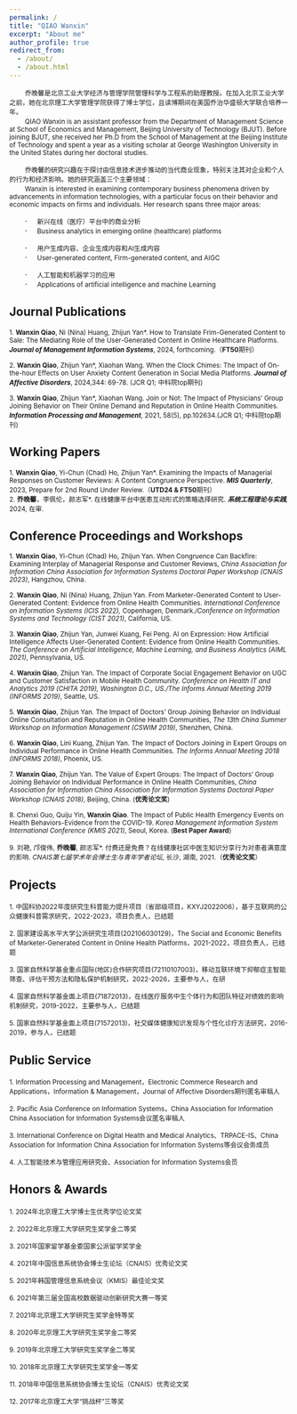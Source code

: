 ```yaml
---
permalink: /
title: "QIAO Wanxin"
excerpt: "About me"
author_profile: true
redirect_from: 
  - /about/
  - /about.html
---
```

&emsp;&emsp;<small>乔晚馨是北京工业大学经济与管理学院管理科学与工程系的助理教授。在加入北京工业大学之前，她在北京理工大学管理学院获得了博士学位，且读博期间在美国乔治华盛顿大学联合培养一年。</small><br>
&emsp;&emsp;<small>QIAO Wanxin is an assistant professor from the Department of Management Science at School of Economics and Management, Beijing University of Technology (BJUT). Before joining BJUT, she received her Ph.D from the School of Management at the Beijing Institute of Technology and spent a year as a visiting scholar at George Washington University in the United States during her doctoral studies.</small>

&emsp;&emsp;<small>乔晚馨的研究兴趣在于探讨由信息技术进步推动的当代商业现象，特别关注其对企业和个人的行为和经济影响。她的研究涵盖三个主要领域：</small><br>
&emsp;&emsp;<small>Wanxin is interested in examining contemporary business phenomena driven by advancements in information technologies, with a particular focus on their behavior and economic impacts on firms and individuals. Her research spans three major areas:</small>
 
&emsp;&emsp;· &emsp;<small>新兴在线（医疗）平台中的商业分析</small><br>
&emsp;&emsp;· &emsp;<small>Business analytics in emerging online (healthcare) platforms</small>

&emsp;&emsp;· &emsp;<small>用户生成内容、企业生成内容和AI生成内容</small><br>
&emsp;&emsp;· &emsp;<small>User-generated content, Firm-generated content, and AIGC</small>
 
&emsp;&emsp;· &emsp;<small>人工智能和机器学习的应用</small><br>
&emsp;&emsp;· &emsp;<small>Applications of artificial intelligence and machine Learning</small>

Journal Publications
------
<small>1. **Wanxin Qiao**, Ni (Nina) Huang, Zhijun Yan*. How to Translate Frim-Generated Content to Sale: The Mediating Role of the User-Generated Content in Online Healthcare Platforms. _**Journal of Management Information Systems**_, 2024, forthcoming.（**FT50**期刊）</small>

<small>2. **Wanxin Qiao**, Zhijun Yan*, Xiaohan Wang. When the Clock Chimes: The Impact of On-the-hour Effects on User Anxiety Content Generation in Social Media Platforms. _**Journal of Affective Disorders**_, 2024,344: 69-78. (JCR Q1; 中科院top期刊)</small>

<small>3. **Wanxin Qiao**, Zhijun Yan*, Xiaohan Wang. Join or Not: The Impact of Physicians’ Group Joining Behavior on Their Online Demand and Reputation in Online Health Communities. _**Information Processing and Management**_, 2021, 58(5), pp.102634.(JCR Q1; 中科院top期刊)</small>

Working Papers
------
<small>1. **Wanxin Qiao**, Yi-Chun (Chad) Ho, Zhijun Yan*. Examining the Impacts of Managerial Responses on Customer Reviews: A Content Congruence Perspective. **_MIS Quarterly_**, 2023, Prepare for 2nd Round Under Review.（**UTD24 & FT50**期刊）</small><br>
<small>2. **乔晚馨**，李佩伦，颜志军*. 在线健康平台中医患互动形式的策略选择研究. _**系统工程理论与实践**_, 2024, 在审.</small>

Conference Proceedings and Workshops
------
<small>1. **Wanxin Qiao**, Yi-Chun (Chad) Ho, Zhijun Yan. When Congruence Can Backfire: Examining Interplay of Managerial Response and Customer Reviews, _China Association for Information China Association for Information Systems Doctoral Paper Workshop (CNAIS 2023)_, Hangzhou, China.</small>

<small>2. **Wanxin Qiao**, Ni (Nina) Huang, Zhijun Yan. From Marketer-Generated Content to User-Generated Content: Evidence from Online Health Communities. _International Conference on Information Systems (ICIS 2022),_ Copenhagen, Denmark._/Conference on Information Systems and Technology (CIST 2021)_, California, US.</small>

<small>3. **Wanxin Qiao**, Zhijun Yan, Junwei Kuang, Fei Peng. AI on Expression: How Artificial Intelligence Affects User-Generated Content: Evidence from Online Health Communities. _The Conference on Artificial Intelligence, Machine Learning, and Business Analytics (AIML 2021)_, Pennsylvania, US.</small>

<small>4. **Wanxin Qiao**, Zhijun Yan. The Impact of Corporate Social Engagement Behavior on UGC and Customer Satisfaction in Mobile Health Community. _Conference on Health IT and Analytics 2019 (CHITA 2019), Washington D.C., US./The Informs Annual Meeting 2019 (INFORMS 2019)_, Seattle, US.</small>

<small>5. **Wanxin Qiao**, Zhijun Yan. The Impact of Doctors’ Group Joining Behavior on Individual Online Consultation and Reputation in Online Health Communities, _The 13th China Summer Workshop on Information Management (CSWIM 2019)_, Shenzhen, China.</small>

<small>6. **Wanxin Qiao**, Lini Kuang, Zhijun Yan. The Impact of Doctors Joining in Expert Groups on Individual Performance in Online Health Communities. _The Informs Annual Meeting 2018 (INFORMS 2018)_, Phoenix, US.</small>

<small>7. **Wanxin Qiao**, Zhijun Yan. The Value of Expert Groups: The Impact of Doctors’ Group Joining Behavior on Individual Performance in Online Health Communities, _China Association for Information China Association for Information Systems Doctoral Paper Workshop (CNAIS 2018)_, Beijing, China. (**优秀论文奖**)</small>

<small>8. Chenxi Guo, Quiju Yin, **Wanxin Qiao**. The Impact of Public Health Emergency Events on Health Behaviors-Evidence from the COVID-19. _Korea Management Information System International Conference (KMIS 2021)_, Seoul, Korea. (**Best Paper Award**)</small>

<small>9. 刘艳, 邝俊伟, **乔晚馨**, 颜志军*. 付费还是免费？在线健康社区中医生知识分享行为对患者满意度的影响. _CNAIS第七届学术年会博士生与青年学者论坛_, 长沙, 湖南, 2021.（**优秀论文奖**）</small>

Projects
------
<small>1. 中国科协2022年度研究生科普能力提升项目（省部级项目，KXYJ2022006），基于互联网的公众健康科普需求研究，2022-2023，项目负责人，已结题</small>

<small>2. 国家建设高水平大学公派研究生项目(202106030129)，The Social and Economic Benefits of Marketer-Generated Content in Online Health Platforms，2021-2022，项目负责人，已结题</small>

<small>3. 国家自然科学基金重点国际(地区)合作研究项目(72110107003)，移动互联环境下抑郁症主智能筛查、评估干预方法和隐私保护机制研究，2022-2026，主要参与人，在研</small>

<small>4. 国家自然科学基金面上项目(71872013)，在线医疗服务中生个体行为和团队特征对绩效的影响机制研究，2019-2022，主要参与人，已结题</small>

<small>5. 国家自然科学基金面上项目(71572013)，社交媒体健康知识发现与个性化诊疗方法研究，2016-2019，参与人，已结题</small>

Public Service
------
<small>1. Information Processing and Management，Electronic Commerce Research and Applications，Information & Management，Journal of Affective Disorders期刊匿名审稿人</small>
   
<small>2. Pacific Asia Conference on Information Systems，China Association for Information China Association for Information Systems会议匿名审稿人</small>

<small>3. International Conference on Digital Health and Medical Analytics、TRPACE-IS、China Association for Information China Association for Information Systems等会议会务成员</small>

<small>4. 人工智能技术与管理应用研究会、Association for Information Systems会员</small>

Honors & Awards
------
<small>1. 2024年北京理工大学博士生优秀学位论文奖</small>

<small>2. 2022年北京理工大学研究生奖学金二等奖</small>

<small>3. 2021年国家留学基金委国家公派留学奖学金</small>

<small>4. 2021年中国信息系统协会博士生论坛（CNAIS）优秀论文奖</small>

<small>5. 2021年韩国管理信息系统会议（KMIS）最佳论文奖</small>

<small>6. 2021年第三届全国高校数据驱动创新研究大赛一等奖</small>

<small>7. 2021年北京理工大学研究生奖学金特等奖</small>

<small>8. 2020年北京理工大学研究生奖学金二等奖</small>

<small>9. 2019年北京理工大学研究生奖学金二等奖</small>

<small>10. 2018年北京理工大学研究生奖学金一等奖</small>

<small>11. 2018年中国信息系统协会博士生论坛（CNAIS）优秀论文奖</small>

<small>12. 2017年北京理工大学“挑战杯”三等奖</small>


